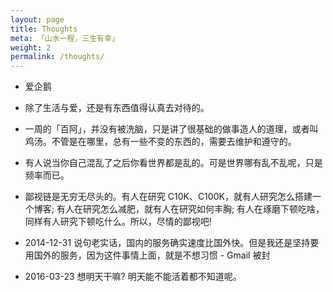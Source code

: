 ```yaml
---
layout: page
title: Thoughts
meta: 「山水一程，三生有幸」
weight: 2
permalink: /thoughts/
---
```


* 爱企鹅

* 除了生活与爱，还是有东西值得认真去对待的。

* 一周的「百阿」，并没有被洗脑，只是讲了很基础的做事造人的道理，或者叫鸡汤。不管是在哪里，总有一些不变的东西的，需要去维护和遵守的。

* 有人说当你自己混乱了之后你看世界都是乱的。可是世界哪有乱不乱呢，只是频率而已。

* 鄙视链是无穷无尽头的。有人在研究 C10K、C100K，就有人研究怎么搭建一个博客; 有人在研究怎么减肥，就有人在研究如何丰胸; 有人在琢磨下顿吃啥，同样有人研究下顿吃什么。所以，尽情的鄙视吧!

* 2014-12-31 说句老实话，国内的服务确实速度比国外快。但是我还是坚持要用国外的服务，因为这件事情上面，就是不想习惯 - Gmail 被封

* 2016-03-23 想明天干嘛? 明天能不能活着都不知道呢。
